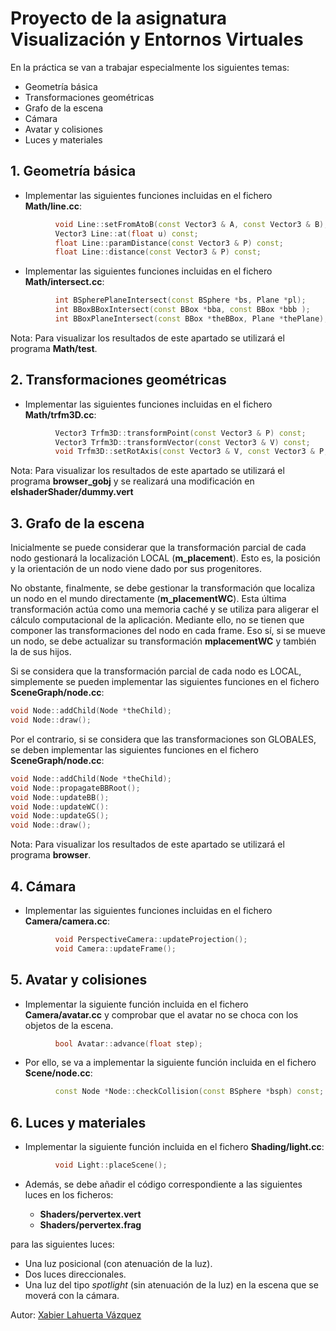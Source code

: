 # Proyecto de la asignatura Visualización y Entornos Virtuales

En la práctica se van a trabajar especialmente los siguientes temas:

- Geometría básica
- Transformaciones geométricas
- Grafo de la escena
- Cámara
- Avatar y colisiones
- Luces y materiales

## 1. Geometría básica

- Implementar las siguientes funciones incluidas en el fichero **Math/line.cc**:

```cpp
          void Line::setFromAtoB(const Vector3 & A, const Vector3 & B);
          Vector3 Line::at(float u) const;
          float Line::paramDistance(const Vector3 & P) const;
          float Line::distance(const Vector3 & P) const;
``` 

- Implementar las siguientes funciones incluidas en el fichero **Math/intersect.cc**:

```cpp
          int BSpherePlaneIntersect(const BSphere *bs, Plane *pl);
          int BBoxBBoxIntersect(const BBox *bba, const BBox *bbb );
          int BBoxPlaneIntersect(const BBox *theBBox, Plane *thePlane);
```

Nota: Para visualizar los resultados de este apartado se utilizará el programa **Math/test**.

## 2. Transformaciones geométricas

- Implementar las siguientes funciones incluidas en el fichero **Math/trfm3D.cc**:

```cpp
          Vector3 Trfm3D::transformPoint(const Vector3 & P) const;
          Vector3 Trfm3D::transformVector(const Vector3 & V) const;
          void Trfm3D::setRotAxis(const Vector3 & V, const Vector3 & P, float angle );
```

Nota: Para visualizar los resultados de este apartado se utilizará el programa **browser_gobj** y se realizará una modificación en **elshaderShader/dummy.vert**


## 3. Grafo de la escena

Inicialmente se puede considerar que la transformación parcial de cada nodo gestionará la localización LOCAL (**m_placement**). Esto es, la posición y la orientación de un nodo viene dado por sus progenitores. 

No obstante, finalmente, se debe gestionar la transformación que localiza un nodo en el mundo directamente (**m_placementWC**). Esta última transformación actúa como una memoria caché y se utiliza para aligerar el cálculo computacional de la aplicación. Mediante ello, no se tienen que componer las transformaciones del nodo en cada frame. Eso sí, si se mueve un nodo, se debe actualizar su transformación **mplacementWC** y también la de sus hijos.

Si se considera que la transformación parcial de cada nodo es LOCAL, simplemente se pueden implementar las siguientes funciones en el fichero **SceneGraph/node.cc**:

```cpp
void Node::addChild(Node *theChild);
void Node::draw();
```

Por el contrario, si se considera que las transformaciones son GLOBALES, se deben implementar las siguientes funciones en el fichero **SceneGraph/node.cc**:

```cpp
void Node::addChild(Node *theChild);
void Node::propagateBBRoot();
void Node::updateBB();
void Node::updateWC():
void Node::updateGS();
void Node::draw();
```

Nota: Para visualizar los resultados de este apartado se utilizará el programa **browser**.

## 4. Cámara

- Implementar las siguientes funciones incluidas en el fichero **Camera/camera.cc**:

```cpp
          void PerspectiveCamera::updateProjection();
          void Camera::updateFrame();
```

## 5. Avatar y colisiones

- Implementar la siguiente función incluida en el fichero **Camera/avatar.cc** y comprobar que el avatar no se choca con los objetos de la escena.

```cpp
          bool Avatar::advance(float step);
```

- Por ello, se va a implementar la siguiente función incluida en el fichero **Scene/node.cc**:

```cpp
          const Node *Node::checkCollision(const BSphere *bsph) const;
```

## 6. Luces y materiales

- Implementar la siguiente función incluida en el fichero **Shading/light.cc**:

```cpp
          void Light::placeScene();
```

- Además, se debe añadir el código correspondiente a las siguientes luces en los ficheros:

    - **Shaders/pervertex.vert**
    - **Shaders/pervertex.frag**

para las siguientes luces:

- Una luz posicional (con atenuación de la luz).
- Dos luces direccionales.
- Una luz del tipo *spotlight* (sin atenuación de la luz) en la escena que se moverá con la cámara.

Autor: [Xabier Lahuerta Vázquez](https://github.com/Xabilahu)